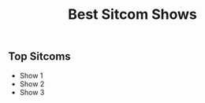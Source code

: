 <!DOCTYPE html>
<html>
<head>
    <title>Best Sitcom Shows</title>
    <link rel="stylesheet" type="text/css" href="styles.css">
</head>
<body>
    <header>
        <h1>Best Sitcom Shows</h1>
    </header>
    <main>
        <section>
            <h2>Top Sitcoms</h2>
            <!-- List your suggested sitcom shows here -->
            <ul>
                <li>Show 1</li>
                <li>Show 2</li>
                <li>Show 3</li>
                <!-- Add more sitcoms as needed -->
            </ul>
        </section>
    </main>
    <script src="scripts.js"></script>
</body>
</html>
